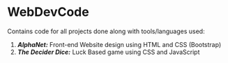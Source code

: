 # WebDevCode

Contains code for all projects done along with tools/languages used:

1. <strong><em>AlphaNet:</em></strong> Front-end Website design using HTML and CSS (Bootstrap)
2. <strong><em>The Decider Dice:</em></strong> Luck Based game using CSS and JavaScript
